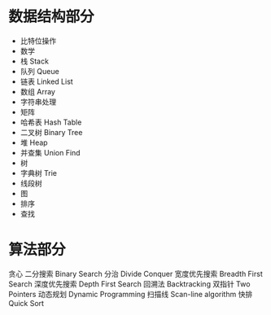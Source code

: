 

# 数据结构部分
  * 比特位操作
  * 数学
  * 栈 Stack
  * 队列 Queue
  * 链表 Linked List 
  * 数组 Array
  * 字符串处理
  * 矩阵 
  * 哈希表 Hash Table
  * 二叉树 Binary Tree  
  * 堆 Heap
  * 并查集 Union Find
  * 树
  * 字典树 Trie
  * 线段树
  * 图
  * 排序
  * 查找

# 算法部分
贪心
二分搜索 Binary Search 
分治 Divide Conquer 
宽度优先搜索 Breadth First Search 
深度优先搜索 Depth First Search
回溯法 Backtracking 
双指针 Two Pointers 
动态规划 Dynamic Programming 
扫描线 Scan-line algorithm
快排 Quick Sort

